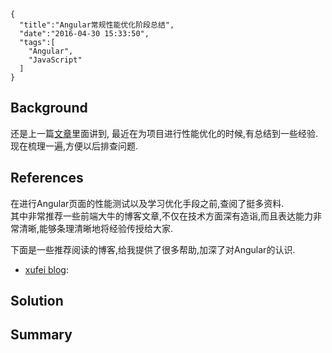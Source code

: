```metadata
{
  "title":"Angular常规性能优化阶段总结",
  "date":"2016-04-30 15:33:50",
  "tags":[
    "Angular",
    "JavaScript"
  ]
}
```

## Background
还是上一篇[文章](http://aquariuslt.com/#/post/2016/04/26/what-i-have-done-these-days)里面讲到,
最近在为项目进行性能优化的时候,有总结到一些经验.  
现在梳理一遍,方便以后排查问题.  

## References
在进行Angular页面的性能测试以及学习优化手段之前,查阅了挺多资料.  
其中非常推荐一些前端大牛的博客文章,不仅在技术方面深有造诣,而且表达能力非常清晰,能够条理清晰地将经验传授给大家.  

下面是一些推荐阅读的博客,给我提供了很多帮助,加深了对Angular的认识.  
- [xufei blog](https://github.com/xufei/blog/):


## Solution


## Summary